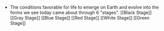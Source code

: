 
- The conditions favorable for life to emerge on Earth and evolve into the forms we see today came about through 6 "stages".
[[Black Stage]]
[[Gray Stage]]
[[Blue Stage]]
[[Red Stage]]
[[White Stage]]
[[Green Stage]]
